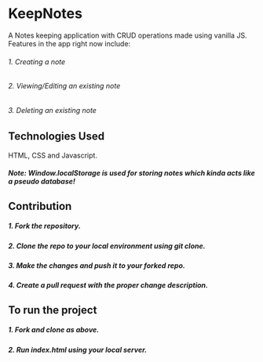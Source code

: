 # KeepNotes
A Notes keeping application with CRUD operations made using vanilla JS. Features in the app right now include:

###### 1. Creating a note
###### 2. Viewing/Editing an existing note
###### 3. Deleting an existing note


## Technologies Used
HTML, CSS and Javascript.

##### Note: Window.localStorage is used for storing notes which kinda acts like a pseudo database!

## Contribution
##### 1. Fork the repository.
##### 2. Clone the repo to your local environment using git clone.
##### 3. Make the changes and push it to your forked repo.
##### 4. Create a pull request with the proper change description.

## To run the project
##### 1. Fork and clone as above.
##### 2. Run index.html using your local server.


